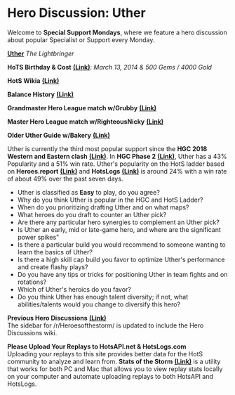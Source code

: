 # Hero Discussion: Uther  
  
Welcome to **Special Support Mondays**, where we feature a hero discussion about popular Specialist or Support every Monday.

[**Uther**](https://vignette.wikia.nocookie.net/heroesofthestorm/images/a/ad/Uther_box_art.png/revision/latest?cb=20170717172853) *The Lightbringer*

**HoTS Birthday & Cost** [**(Link)**](https://heroesofthestorm.gamepedia.com/List_of_heroes_by_release_date): *March 13, 2014 & 500 Gems / 4000 Gold*

**HotS Wikia** [**(Link)**](http://heroesofthestorm.wikia.com/wiki/Uther) 

**Balance History** [**(Link)**](https://heroespatchnotes.com/hero/uther.html)

**Grandmaster Hero League match w/Grubby** [**(Link)**](https://www.youtube.com/watch?v=lF-6kwWwSyg)

**Master Hero League match w/RighteousNicky** [**(Link)**](https://www.youtube.com/watch?v=xQHqDxyKJm4)

**Older Uther Guide w/Bakery** [**(Link)**](https://www.youtube.com/watch?v=_pnxfNovTdM&t=36s)

Uther is currently the third most popular support since the **HGC 2018 Western and Eastern clash** [**(Link)**](https://masterleague.net/meta/heroes/?t=278&t=285&t=258&t=286&t=255&t=253&t=252).  In **HGC Phase 2** [**(Link)**](https://masterleague.net/meta/heroes/?t=285&t=286&t=255&t=253&t=252), Uther has a 43% Popularity and a 51% win rate.  Uther's popularity on the HotS ladder based on **Heroes.report** [**(Link)**](https://heroes.report/heroes/Uther) and **HotsLogs** [**(Link)**](https://www.hotslogs.com/Sitewide/HeroDetails?Hero=Uther) is around 24% with a win rate of about 49% over the past seven days.
  
* Uther is classified as **Easy** to play, do you agree?
* Why do you think Uther is popular in the HGC and HotS Ladder?
* When do you prioritizing drafting Uther and on what maps?
* What heroes do you draft to counter an Uther pick?
* Are there any particular hero synergies to complement an Uther pick?
* Is Uther an early, mid or late-game hero, and where are the significant power spikes"
* Is there a particular build you would recommend to someone wanting to learn the basics of Uther?
* Is there a high skill cap build you favor to optimize Uther's performance and create flashy plays?
* Do you have any tips or tricks for positioning Uther in team fights and on rotations?
* Which of Uther's heroics do you favor? 
* Do you think Uther has enough talent diversity; if not, what abilities/talents would you change to diversify this hero?

**Previous Hero Discussions** [**(Link)**](https://www.reddit.com/r/heroesofthestorm/wiki/herodiscussions)  
The sidebar for /r/Heroesofthestorm/ is updated to include the Hero Discussions wiki.

**Please Upload Your Replays to HotsAPI.net & HotsLogs.com**  
Uploading your replays to this site provides better data for the HotS community to analyze and learn from. **Stats of the Storm** [**(Link)**](https://ebshimizu.github.io/stats-of-the-storm/) is a utility that works for both PC and Mac that allows you to view replay stats locally on your computer and automate uploading replays to both HotsAPI and HotsLogs.